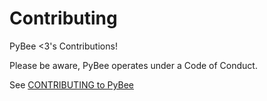 # Contributing

PyBee <3's Contributions! 

Please be aware, PyBee operates under a Code of Conduct. 

See [CONTRIBUTING to PyBee](pybee.org/contributing)

